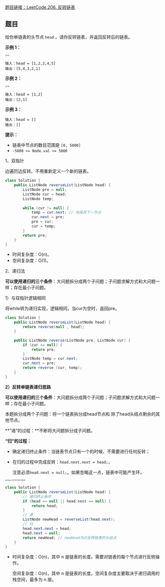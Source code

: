 [题目链接：LeetCode.206. 反转链表](https://leetcode-cn.com/problems/reverse-linked-list/)

## 题目

给你单链表的头节点 `head` ，请你反转链表，并返回反转后的链表。

**示例 1：**

<img src="https://assets.leetcode.com/uploads/2021/02/19/rev1ex1.jpg" alt="img" style="zoom:33%;" />

```
输入：head = [1,2,3,4,5]
输出：[5,4,3,2,1]
```

**示例 2：**

<img src="https://assets.leetcode.com/uploads/2021/02/19/rev1ex2.jpg" alt="img" style="zoom:33%;" />

```
输入：head = [1,2]
输出：[2,1]
```

**示例 3：**

```
输入：head = []
输出：[] 
```

**提示：**

- 链表中节点的数目范围是 `[0, 5000]`
- `-5000 <= Node.val <= 5000`

1、双指针

边遍历边反转。不用重新定义一个新的链表。

```java
class Solution {
    public ListNode reverseList(ListNode head) {
        ListNode pre = null;
        ListNode cur = head;
        ListNode temp;
    
        while (cur != null) {
            temp = cur.next; // 先保存下一节点
            cur.next = pre;
            pre = cur;
            cur = temp;
        }
        return pre;
    }
}
```

* 时间复杂度：O(n)。
* 空间复杂度：O(1)。

2、递归法

**可以使用递归的三个条件**：大问题拆分成两个子问题；子问题求解方式和大问题一样；存在最小子问题。

1）与双指针逻辑相同


将while转为递归实现，逻辑相同，当cur为空时，返回pre。

```java
class Solution {
    public ListNode reverseList(ListNode head) {
        return reverse(null , head);
    }

    public ListNode reverse(ListNode pre, ListNode cur) {
        if (cur == null) {
            return pre;
        }
        ListNode temp = cur.next;
        cur.next = pre;
        return reverse (cur, temp);
    }
}
```

**2）反转单链表递归思路**

**可以使用递归的三个条件**：大问题拆分成两个子问题；子问题求解方式和大问题一样；存在最小子问题。

本题拆分成两个子问题：将一个链表拆分成head节点和 除了head头结点剩余的其他节点。

**”递“的过程：**不断将大问题拆分成子问题。

**“归”的过程：**

* 确定递归终止条件：当链表节点只有一个的时候，不需要进行任何反转；

* 在归的过程中完成反转：`head.next.next = head;`，

  注意必须`head.next = null;`。如果忽略这一点，链表中可能产生环。

<img src="https://amy-resource.oss-cn-beijing.aliyuncs.com/images/image-20210531144359689.png" alt="image-20210531144359689" style="zoom:33%;" />

```java
class Solution {
    public ListNode reverseList(ListNode head) {
        // 递归终止条件
        if (head == null || head.next == null) {
            return head;
        }
        // 递
        ListNode newHead = reverseList(head.next);
        // 归
        head.next.next = head;
        head.next = null;
        return newHead; // newHead为已反转链表的头结点
    }
}
```

* 时间复杂度：O(n)，其中 n 是链表的长度。需要对链表的每个节点进行反转操作。

  空间复杂度：O(n)，其中 n 是链表的长度。空间复杂度主要取决于递归调用的栈空间，最多为 n 层。

